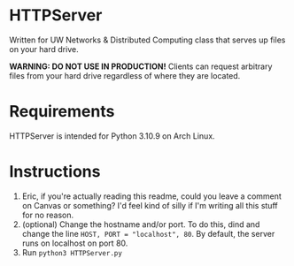 # HTTPServer
Written for UW Networks & Distributed Computing class that serves up files on your hard drive.

**WARNING: DO NOT USE IN PRODUCTION!** Clients can request arbitrary files from your hard drive regardless of where they are located.

# Requirements
HTTPServer is intended for Python 3.10.9 on Arch Linux.

# Instructions
1. Eric, if you're actually reading this readme, could you leave a comment on Canvas or something? I'd feel kind of silly if I'm writing all this stuff for no reason.
2. (optional) Change the hostname and/or port. To do this, dind and change the line `HOST, PORT = "localhost", 80`. By default, the server runs on localhost on port 80.
3. Run `python3 HTTPServer.py`